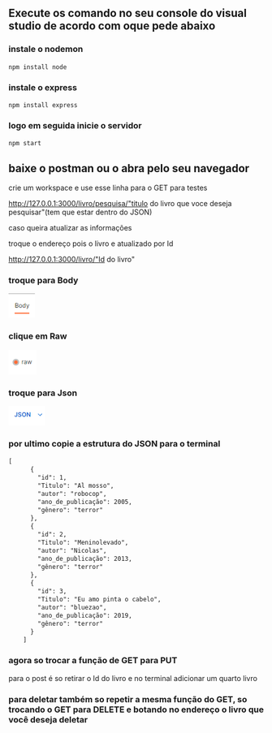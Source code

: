 ## Execute os comando no seu console do visual studio de acordo com oque pede abaixo

### instale o nodemon

```
npm install node
```
### instale o express
```
npm install express
```

### logo em seguida inicie o servidor
```
npm start
```
## baixe o postman ou o abra pelo seu navegador

crie um workspace e use esse linha para o GET para testes

http://127.0.0.1:3000/livro/pesquisa/"titulo do livro que voce deseja pesquisar"(tem que estar dentro do JSON)  

caso queira atualizar as informações

troque o endereço pois o livro e atualizado por Id 

http://127.0.0.1:3000/livro/"Id do livro"

### troque para Body

![asd](image.png)

### clique em Raw

![Alt text](image-1.png)

### troque para Json

![Alt text](image-2.png)

### por ultimo copie a estrutura do JSON para o terminal

```
[
      {
        "id": 1,
        "Titulo": "Al mosso",
        "autor": "robocop",
        "ano_de_publicação": 2005,
        "gênero": "terror"
      },
      {
        "id": 2,
        "Titulo": "Meninolevado",
        "autor": "Nicolas",
        "ano_de_publicação": 2013,
        "gênero": "terror"
      },
      {
        "id": 3,
        "Titulo": "Eu amo pinta o cabelo",
        "autor": "bluezao",
        "ano_de_publicação": 2019,
        "gênero": "terror"
      }
    ]

```

### agora so trocar a função de GET para PUT

para o post é so retirar o Id do livro e no terminal adicionar um quarto livro

### para deletar também so repetir a mesma função do GET, so trocando o GET para DELETE e botando no endereço o livro que você deseja deletar